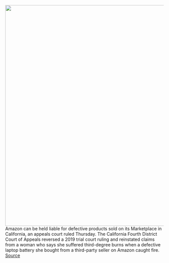 <img src='https://cdn.vox-cdn.com/thumbor/7AmOe-5d2nwvJcldm_16wqLZBEg=/0x0:2040x1360/1200x800/filters:focal(857x517:1183x843)/cdn.vox-cdn.com/uploads/chorus_image/image/67201133/acastro_181114_1777_amazon_hq2_0001.0.jpg' width='700px' /><br/>
Amazon can be held liable for defective products sold on its Marketplace in California, an appeals court ruled Thursday. The California Fourth District Court of Appeals reversed a 2019 trial court ruling and reinstated claims from a woman who says she suffered third-degree burns when a defective laptop battery she bought from a third-party seller on Amazon caught fire.
<a href='https://www.theverge.com/2020/8/13/21367966/amazon-liable-defective-products-california-marketplace-third-party'> Source <a/>